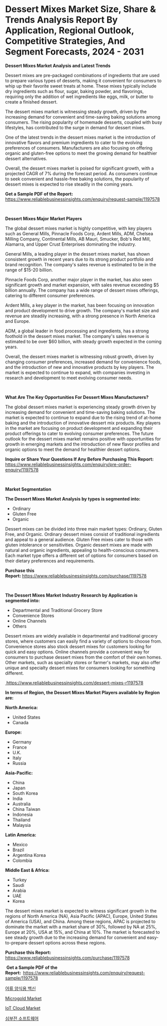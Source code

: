 <p><h1>Dessert Mixes Market Size, Share & Trends Analysis Report By Application, Regional Outlook, Competitive Strategies, And Segment Forecasts, 2024 - 2031</h1></p><p><strong>Dessert Mixes Market Analysis and Latest Trends</strong></p>
<p><p>Dessert mixes are pre-packaged combinations of ingredients that are used to prepare various types of desserts, making it convenient for consumers to whip up their favorite sweet treats at home. These mixes typically include dry ingredients such as flour, sugar, baking powder, and flavorings, requiring only the addition of wet ingredients like eggs, milk, or butter to create a finished dessert.</p><p>The dessert mixes market is witnessing steady growth, driven by the increasing demand for convenient and time-saving baking solutions among consumers. The rising popularity of homemade desserts, coupled with busy lifestyles, has contributed to the surge in demand for dessert mixes.</p><p>One of the latest trends in the dessert mixes market is the introduction of innovative flavors and premium ingredients to cater to the evolving preferences of consumers. Manufacturers are also focusing on offering organic and gluten-free options to meet the growing demand for healthier dessert alternatives.</p><p>Overall, the dessert mixes market is poised for significant growth, with a projected CAGR of 7% during the forecast period. As consumers continue to seek convenient and hassle-free baking solutions, the popularity of dessert mixes is expected to rise steadily in the coming years.</p></p>
<p><strong>Get a Sample PDF of the Report:&nbsp;</strong> <a href="https://www.reliablebusinessinsights.com/enquiry/request-sample/1197578">https://www.reliablebusinessinsights.com/enquiry/request-sample/1197578</a></p>
<p>&nbsp;</p>
<p><strong>Dessert Mixes Major Market Players</strong></p>
<p><p>The global dessert mixes market is highly competitive, with key players such as General Mills, Pinnacle Foods Corp, Ardent Mills, ADM, Chelsea Milling Company, Continental Mills, AB Mauri, Smucker, Bob's Red Mill, Alamarra, and Upper Crust Enterprises dominating the industry.</p><p>General Mills, a leading player in the dessert mixes market, has shown consistent growth in recent years due to its strong product portfolio and brand recognition. The company's sales revenue is estimated to be in the range of $15-20 billion.</p><p>Pinnacle Foods Corp, another major player in the market, has also seen significant growth and market expansion, with sales revenue exceeding $5 billion annually. The company has a wide range of dessert mixes offerings, catering to different consumer preferences.</p><p>Ardent Mills, a key player in the market, has been focusing on innovation and product development to drive growth. The company's market size and revenue are steadily increasing, with a strong presence in North America and Europe.</p><p>ADM, a global leader in food processing and ingredients, has a strong foothold in the dessert mixes market. The company's sales revenue is estimated to be over $60 billion, with steady growth expected in the coming years.</p><p>Overall, the dessert mixes market is witnessing robust growth, driven by changing consumer preferences, increased demand for convenience foods, and the introduction of new and innovative products by key players. The market is expected to continue to expand, with companies investing in research and development to meet evolving consumer needs.</p></p>
<p>&nbsp;</p>
<p><strong>What Are The Key Opportunities For Dessert Mixes Manufacturers?</strong></p>
<p><p>The global dessert mixes market is experiencing steady growth driven by increasing demand for convenient and time-saving baking solutions. The market is expected to continue to expand due to the rising trend of at-home baking and the introduction of innovative dessert mix products. Key players in the market are focusing on product development and expanding their product offerings to cater to evolving consumer preferences. The future outlook for the dessert mixes market remains positive with opportunities for growth in emerging markets and the introduction of new flavor profiles and organic options to meet the demand for healthier dessert options.</p></p>
<p><strong>Inquire or Share Your Questions If Any Before Purchasing This Report:</strong> <a href="https://www.reliablebusinessinsights.com/enquiry/pre-order-enquiry/1197578">https://www.reliablebusinessinsights.com/enquiry/pre-order-enquiry/1197578</a></p>
<p>&nbsp;</p>
<p><strong>Market Segmentation</strong></p>
<p><strong>The Dessert Mixes Market Analysis by types is segmented into:</strong></p>
<p><ul><li>Ordinary</li><li>Gluten Free</li><li>Organic</li></ul></p>
<p><p>Dessert mixes can be divided into three main market types: Ordinary, Gluten Free, and Organic. Ordinary dessert mixes consist of traditional ingredients and appeal to a general audience. Gluten Free mixes cater to those with gluten intolerance or sensitivities. Organic dessert mixes are made with natural and organic ingredients, appealing to health-conscious consumers. Each market type offers a different set of options for consumers based on their dietary preferences and requirements.</p></p>
<p><strong>Purchase this Report:&nbsp;</strong><a href="https://www.reliablebusinessinsights.com/purchase/1197578">https://www.reliablebusinessinsights.com/purchase/1197578</a></p>
<p>&nbsp;</p>
<p><strong>The Dessert Mixes Market Industry Research by Application is segmented into:</strong></p>
<p><ul><li>Departmental and Traditional Grocery Store</li><li>Convenience Stores</li><li>Online Channels</li><li>Others</li></ul></p>
<p><p>Dessert mixes are widely available in departmental and traditional grocery stores, where customers can easily find a variety of options to choose from. Convenience stores also stock dessert mixes for customers looking for quick and easy options. Online channels provide a convenient way for consumers to purchase dessert mixes from the comfort of their own homes. Other markets, such as specialty stores or farmer's markets, may also offer unique and specialty dessert mixes for consumers looking for something different.</p></p>
<p><a href="https://www.reliablebusinessinsights.com/dessert-mixes-r1197578">&nbsp;https://www.reliablebusinessinsights.com/dessert-mixes-r1197578</a></p>
<p><strong>In terms of Region, the Dessert Mixes Market Players available by Region are:</strong></p>
<p>
    <p> <strong> North America: </strong>
        <ul>
            <li>United States</li>
            <li>Canada</li>
        </ul>
        </p> 
    <p> <strong> Europe: </strong>
        <ul>
            <li>Germany</li>
            <li>France</li>
            <li>U.K.</li>
            <li>Italy</li>
            <li>Russia</li>
        </ul>
        </p> 
    <p> <strong> Asia-Pacific: </strong>
        <ul>
            <li>China</li>
            <li>Japan</li>
            <li>South Korea</li>
            <li>India</li>
            <li>Australia</li>
            <li>China Taiwan</li>
            <li>Indonesia</li>
            <li>Thailand</li>
            <li>Malaysia</li>
        </ul>
        </p> 
    <p> <strong> Latin America: </strong>
        <ul>
            <li>Mexico</li>
            <li>Brazil</li>
            <li>Argentina Korea</li>
            <li>Colombia</li>
        </ul>
        </p> 
    <p> <strong> Middle East & Africa: </strong>
        <ul>
            <li>Turkey</li>
            <li>Saudi</li>
            <li>Arabia</li>
            <li>UAE</li>
            <li>Korea</li>
        </ul>
    </p>
    </p>
<p><p>The dessert mixes market is expected to witness significant growth in the regions of North America (NA), Asia Pacific (APAC), Europe, United States of America (USA), and China. Among these regions, APAC is projected to dominate the market with a market share of 30%, followed by NA at 25%, Europe at 20%, USA at 15%, and China at 10%. The market is forecasted to see steady growth due to the increasing demand for convenient and easy-to-prepare dessert options across these regions.</p></p>
<p><strong>Purchase this Report: </strong><a href="https://www.reliablebusinessinsights.com/purchase/1197578">https://www.reliablebusinessinsights.com/purchase/1197578</a></p>
<p>&nbsp;<strong>Get a Sample PDF of the Report:&nbsp;&nbsp;</strong><a href="https://www.reliablebusinessinsights.com/enquiry/request-sample/1197578">https://www.reliablebusinessinsights.com/enquiry/request-sample/1197578</a></p>
<p><strong></strong></p>
<p><p><a href="https://github.com/DavidCarter19662022/Market-Research-Report-List-1/blob/main/9941719160140.md">어류 양식용 백신</a></p><p><a href="https://www.linkedin.com/pulse/microgold-market-key-successful-business-strategy-forecast-srkqe">Microgold Market</a></p><p><a href="https://www.linkedin.com/pulse/iot-cloud-market-competitive-analysis-trends-forecast-wrsye">IoT Cloud Market</a></p><p><a href="https://medium.com/@goonfghyt6587/%EA%B8%80%EB%A1%9C%EB%B2%8C-%EC%8B%AC%EB%B6%80%EC%A0%84-%EC%86%8C%ED%94%84%ED%8A%B8%EC%9B%A8%EC%96%B4-%EC%8B%9C%EC%9E%A5-%EB%B2%94%EC%9C%84%EC%99%80-2024%EB%85%84%EB%B6%80%ED%84%B0-2031%EB%85%84%EA%B9%8C%EC%A7%80-%EC%98%88%EC%83%81%EB%90%9C-13-%EC%9D%98-%EB%B9%A0%EB%A5%B4%EA%B2%8C-%EC%84%B1%EC%9E%A5%ED%95%98%EB%8A%94-cagr%EC%97%90-%EB%8C%80%ED%95%9C-%EC%B2%A0%EC%A0%80%ED%95%9C-%EB%B6%84%EC%84%9D-090a179d0e53">심부전 소프트웨어</a></p></p>